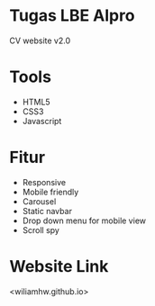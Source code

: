 # Tugas LBE Alpro
CV website v2.0

# Tools
* HTML5
* CSS3
* Javascript

# Fitur
* Responsive
* Mobile friendly
* Carousel
* Static navbar
* Drop down menu for mobile view
* Scroll spy

# Website Link
<wiliamhw.github.io>